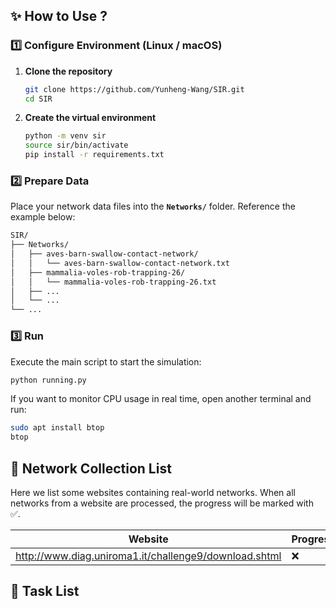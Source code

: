 ## ✨ How to Use ?

### 1️⃣ Configure Environment (Linux / macOS)
1. **Clone the repository**
   ```bash
   git clone https://github.com/Yunheng-Wang/SIR.git
   cd SIR
   ```
2. **Create the virtual environment**
   ```bash
   python -m venv sir
   source sir/bin/activate
   pip install -r requirements.txt
   ```
### 2️⃣ Prepare Data
Place your network data files into the **`Networks/`** folder. Reference the example below:  
   ```bash
   SIR/
   ├── Networks/
   │   ├── aves-barn-swallow-contact-network/
   │   │   └── aves-barn-swallow-contact-network.txt
   │   ├── mammalia-voles-rob-trapping-26/
   │   │   └── mammalia-voles-rob-trapping-26.txt
   │   ├── ...
   │   └── ...
   └── ...
```

### 3️⃣ Run
Execute the main script to start the simulation:
```bash
python running.py
```
If you want to monitor CPU usage in real time, open another terminal and run:
```bash
sudo apt install btop   
btop 
```

## 📌 Network Collection List
Here we list some websites containing real-world networks. When all networks from a website are processed, the progress will be marked with ✅.  
          
| Website  | Progress |
|--------------------------------------------------------|---|
| http://www.diag.uniroma1.it/challenge9/download.shtml  |❌|





## 📌 Task List




